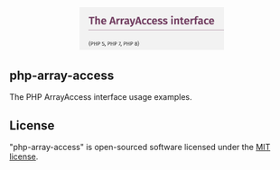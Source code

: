 <p align="center"><img alt="Lab" src="art/logo.png" width="256" /></p>

## php-array-access

The PHP ArrayAccess interface usage examples.

## License

"php-array-access" is open-sourced software licensed under the [MIT license](LICENSE.md).
